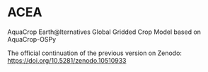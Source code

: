 # ACEA

AquaCrop Earth@lternatives
Global Gridded Crop Model based on AquaCrop-OSPy

The official continuation of the previous version on Zenodo: https://doi.org/10.5281/zenodo.10510933

